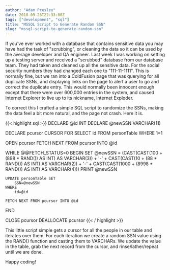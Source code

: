```yaml
---
author: "Adam Presley"
date: 2010-09-26T22:33:00Z
tags: ["development", "sql"]
title: "MSSQL Script to Generate Random SSN"
slug: "mssql-script-to-generate-random-ssn"
---
```


If you've ever worked with a database that contains sensitive data you
may have had the task of "scrubbing", or cleaning the data so it can be
used by the average developer and QA engineer. Last week I was working
on setting up a testing server and received a "scrubbed" database from
our database team. They had taken and cleaned up all the sensitive data.
For the social security numbers they had changed each one to
"111-11-1111". This is normally fine, but we ran into a ColdFusion page
that was querying for all duplicate SSNs, and displaying links on the
page to alert a user to go and correct the duplicate entry. This would
normally been innocent enough except that there were over 600,000
entries in the system, and caused Internet Explorer to live up to its
nickname, Internet Exploder.

To correct this I crafted a simple SQL script to randomize the SSNs,
making the data feel a bit more natural, and the page not crash. Here it
is.

{{< highlight sql >}}
DECLARE @id INT
DECLARE @newSSN VARCHAR(11)

DECLARE pcursor CURSOR FOR SELECT
    id
FROM personTable WHERE 1=1

OPEN pcursor
FETCH NEXT FROM pcursor INTO @id

WHILE @@FETCH_STATUS=0
BEGIN
    SET @newSSN = (CAST(CAST(100 + (898 * RAND()) AS INT) AS VARCHAR(3)) + '-' + CAST(CAST(10 + (88 * RAND()) AS INT) AS VARCHAR(2)) + '-' + CAST(CAST(1000 + (8998 * RAND()) AS INT) AS VARCHAR(4)))
    PRINT @newSSN

    UPDATE personTable SET
        SSN=@newSSN
    WHERE
        id=@id

    FETCH NEXT FROM pcursor INTO @id
END

CLOSE pcursor
DEALLOCATE pcursor
{{< / highlight >}}

This little script simple gets a cursor for all the people in our table
and iterates over them. For each iteration we create a random SSN value
using the RAND() function and casting them to VARCHARs. We update the
value in the table, grab the next record from the cursor, and
rinse/lather/repeat until we are done.

Happy coding!

